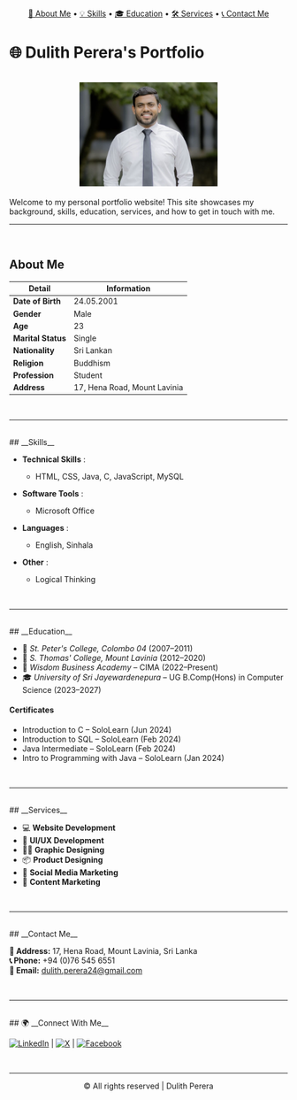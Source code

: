 <div align="center">
  <a href="#about-me">👤 About Me</a> • <a href="#skills">💡 Skills</a> • <a href="#education">🎓 Education</a> • <a href="#services">🛠️ Services</a> • <a href="#contact-me">📞 Contact Me</a>
</div>

<h1><b>🌐 Dulith Perera's Portfolio</b></h1> 
<br>

<div align="center">
  <img src="Screenshot 2025-04-23 at 15.46.59.png" width="250" alt="My Photo">
</div>

<br>
Welcome to my personal portfolio website! This site showcases my background, skills, education, services, and how to get in touch with me.
<br>

---
<br>

## __About Me__ 

| Detail             | Information                    |
|--------------------|---------------------------------|
| **Date of Birth**  | 24.05.2001                      |
| **Gender**         | Male                            |
| **Age**            | 23                              |
| **Marital Status** | Single                          |
| **Nationality**    | Sri Lankan                      |
| **Religion**       | Buddhism                        |
| **Profession**     | Student                         |
| **Address**        | 17, Hena Road, Mount Lavinia    |

<br>

---

<br>
## __Skills__

- __Technical Skills__ :
    - HTML, CSS, Java, C, JavaScript, MySQL

- __Software Tools__ :
    - Microsoft Office

- __Languages__ :
    - English, Sinhala

- __Other__ :
    - Logical Thinking

<br>

---

<br>
## __Education__

- 🏫 *St. Peter's College, Colombo 04* (2007–2011)
- 🏫 *S. Thomas' College, Mount Lavinia* (2012–2020)
- 📘 *Wisdom Business Academy* – CIMA (2022–Present)
- 🎓 *University of Sri Jayewardenepura* – UG B.Comp(Hons) in Computer Science (2023–2027)



#### Certificates
- Introduction to C – SoloLearn (Jun 2024)  
- Introduction to SQL – SoloLearn (Feb 2024)  
- Java Intermediate – SoloLearn (Feb 2024)  
- Intro to Programming with Java – SoloLearn (Jan 2024)

<br>

---

<br>
## __Services__

- 💻 __Website Development__ 
- 🎨 __UI/UX Development__  
- 🧑‍🎨 __Graphic Designing__  
- 📦 __Product Designing__  
- 📣 __Social Media Marketing__  
- 🎥 __Content Marketing__
  
<br>

---

<br>
## __Contact Me__

**📍 Address:** 17, Hena Road, Mount Lavinia, Sri Lanka  
**📞 Phone:** +94 (0)76 545 6551  
**📧 Email:** dulith.perera24@gmail.com

<br>

---

<br>
## 🌍 __Connect With Me__

<br>

[![LinkedIn](https://img.shields.io/badge/-LinkedIn-blue?logo=linkedin&logoColor=white)](https://www.linkedin.com/in/dulithperera24/) | [![X](https://img.shields.io/badge/-X-black?logo=x&logoColor=white)](https://x.com/perera_dulith) | [![Facebook](https://img.shields.io/badge/-Facebook-1877F2?logo=facebook&logoColor=white)](https://www.facebook.com/profile.php?id=100008935265929)

<br> 

---
<div align="center">
  <p>© All rights reserved   |   Dulith Perera </p>
</div>
